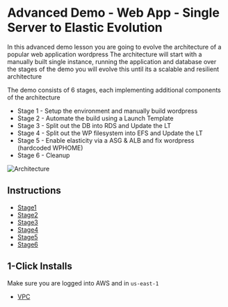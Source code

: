 # Advanced Demo - Web App - Single Server to Elastic Evolution

In this advanced demo lesson you are going to evolve the architecture of a popular web application wordpress
The architecture will start with a manually built single instance, running the application and database
over the stages of the demo you will evolve this until its a scalable and resilient architecture

The demo consists of 6 stages, each implementing additional components of the architecture  

- Stage 1 - Setup the environment and manually build wordpress  
- Stage 2 - Automate the build using a Launch Template  
- Stage 3 - Split out the DB into RDS and Update the LT 
- Stage 4 - Split out the WP filesystem into EFS and Update the LT
- Stage 5 - Enable elasticity via a ASG & ALB and fix wordpress (hardcoded WPHOME) 
- Stage 6 - Cleanup  

![Architecture](https://github.com/acantril/learn-cantrill-io-labs/raw/master/aws-elastic-wordpress-evolution/ArchitectureEvolutionAll.png)

## Instructions

- [Stage1](Instructions/Stage1.md)
- [Stage2](Instructions/Stage2.md)
- [Stage3](Instructions/Stage3.md)
- [Stage4](Instructions/Stage4.md)
- [Stage5](Instructions/Stage5.md)
- [Stage6](Instructions/Stage6.md)


## 1-Click Installs
Make sure you are logged into AWS and in `us-east-1`  

- [VPC](https://console.aws.amazon.com/cloudformation/home?region=us-east-1#/stacks/quickcreate?templateURL=https://learn-cantrill-labs.s3.amazonaws.com/aws-elastic-wordpress-evolution/A4LVPC.yaml&stackName=A4LVPC)
